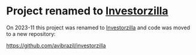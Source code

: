 # Project renamed to [Investorzilla](https://github.com/avibrazil/investorzilla)

On 2023-11 this project was renamed to
[Investorzilla](https://github.com/avibrazil/investorzilla) and code was
moved to a new repository:

https://github.com/avibrazil/investorzilla
